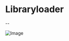 # Libraryloader

--

![Image](https://github.com/user-attachments/assets/7962ea8d-f0b1-4c2a-ae57-21dd164e0908)

